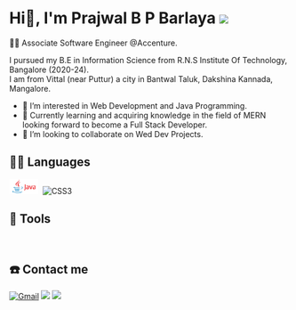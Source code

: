 # Hi👋, I'm Prajwal B P Barlaya  <img src="https://raw.githubusercontent.com/iampavangandhi/iampavangandhi/master/gifs/Hi.gif" width="30px">

👨‍💻 Associate Software Engineer @Accenture.

I pursued my B.E in Information Science from R.N.S Institute Of Technology, Bangalore (2020-24).<br>
I am from Vittal (near Puttur) a city in Bantwal Taluk, Dakshina Kannada, Mangalore.

- 👀 I’m interested in Web Development and Java Programming.
- 🌱 Currently learning and acquiring knowledge in the field of MERN looking forward to become a Full Stack Developer.
- 💞️ I’m looking to collaborate on Wed Dev Projects.

## 👨‍💻 Languages
<a href="#"><img alt="" style="width:52px" src="images (1).png" /></a>
<a href="#"><img alt="" src="https://img.shields.io/badge/HTML-239120?style=for-the-badge&logo=html5&logoColor=white" /></a>
![CSS3](https://img.shields.io/badge/css3-%231572B6.svg?style=for-the-badge&logo=css3&logoColor=white)
<a href="#"><img alt="" src="https://img.shields.io/badge/JavaScript-F7DF1E?style=for-the-badge&logo=javascript&logoColor=black" /></a>
<a href="#"><img alt="" src="[https://img.shields.io/badge/JavaScript-F7DF1E?style=for-the-badge&logo=javascript&logoColor=black](https://encrypted-tbn0.gstatic.com/images?q=tbn:ANd9GcRU97PO01iB618bXIy89J3eUHMGUghK8zMfgw&s)" /></a>

## 🔧 Tools
<a href="#"><img alt="" src="https://img.shields.io/badge/GitHub-100000?style=for-the-badge&logo=github&logoColor=white" /></a>
<a href="#"><img alt="" src="https://img.shields.io/badge/Visual_Studio_Code-0078D4?style=for-the-badge&logo=visual%20studio%20code&logoColor=white" /></a>
<a href="#"><img alt="" src="https://img.shields.io/badge/Microsoft_Office-D83B01?style=for-the-badge&logo=microsoft-office&logoColor=white" /></a>


## ☎️ Contact me 
<a href = "mailto:1rn20is108.prajwalbpb@gmail.com?subject=From your Github Profile" ><img alt="Gmail" src="https://img.shields.io/badge/Gmail-D14836?style=for-the-badge&logo=gmail&logoColor=white" /></a>
<a href = "https://www.linkedin.com/in/prajwal-b-p-barlaya-8a7637209" ><img src="https://img.shields.io/badge/linkedin%20-%230077B5.svg?&style=for-the-badge&logo=linkedin&logoColor=white"/></a>
<a href = "https://www.instagram.com/prajwal_.19/" ><img src="https://img.shields.io/badge/instagram%20-%23E4405F.svg?&style=for-the-badge&logo=Instagram&logoColor=white"/></a>

